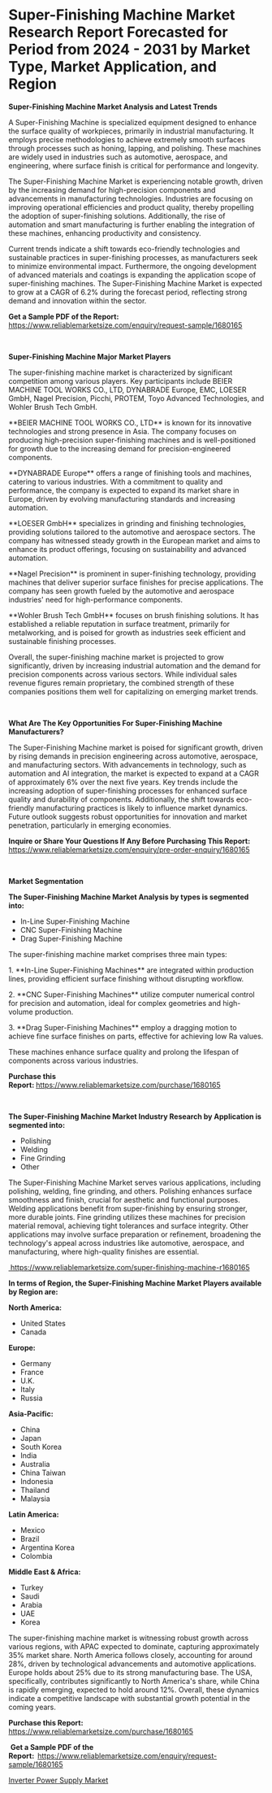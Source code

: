<p><h1>Super-Finishing Machine Market Research Report Forecasted for Period from 2024 -  2031 by Market Type, Market Application, and Region</h1></p><p><strong>Super-Finishing Machine Market Analysis and Latest Trends</strong></p>
<p><p>A Super-Finishing Machine is specialized equipment designed to enhance the surface quality of workpieces, primarily in industrial manufacturing. It employs precise methodologies to achieve extremely smooth surfaces through processes such as honing, lapping, and polishing. These machines are widely used in industries such as automotive, aerospace, and engineering, where surface finish is critical for performance and longevity.</p><p>The Super-Finishing Machine Market is experiencing notable growth, driven by the increasing demand for high-precision components and advancements in manufacturing technologies. Industries are focusing on improving operational efficiencies and product quality, thereby propelling the adoption of super-finishing solutions. Additionally, the rise of automation and smart manufacturing is further enabling the integration of these machines, enhancing productivity and consistency.</p><p>Current trends indicate a shift towards eco-friendly technologies and sustainable practices in super-finishing processes, as manufacturers seek to minimize environmental impact. Furthermore, the ongoing development of advanced materials and coatings is expanding the application scope of super-finishing machines. The Super-Finishing Machine Market is expected to grow at a CAGR of 6.2% during the forecast period, reflecting strong demand and innovation within the sector.</p></p>
<p><strong>Get a Sample PDF of the Report:&nbsp;</strong> <a href="https://www.reliablemarketsize.com/enquiry/request-sample/1680165?utm_campaign=1143&utm_medium=2&utm_source=Github&utm_content=ia&utm_term=28122024&utm_id=super-finishing-machine">https://www.reliablemarketsize.com/enquiry/request-sample/1680165</a></p>
<p>&nbsp;</p>
<p><strong>Super-Finishing Machine Major Market Players</strong></p>
<p><p>The super-finishing machine market is characterized by significant competition among various players. Key participants include BEIER MACHINE TOOL WORKS CO., LTD, DYNABRADE Europe, EMC, LOESER GmbH, Nagel Precision, Picchi, PROTEM, Toyo Advanced Technologies, and Wohler Brush Tech GmbH.</p><p>**BEIER MACHINE TOOL WORKS CO., LTD** is known for its innovative technologies and strong presence in Asia. The company focuses on producing high-precision super-finishing machines and is well-positioned for growth due to the increasing demand for precision-engineered components.</p><p>**DYNABRADE Europe** offers a range of finishing tools and machines, catering to various industries. With a commitment to quality and performance, the company is expected to expand its market share in Europe, driven by evolving manufacturing standards and increasing automation.</p><p>**LOESER GmbH** specializes in grinding and finishing technologies, providing solutions tailored to the automotive and aerospace sectors. The company has witnessed steady growth in the European market and aims to enhance its product offerings, focusing on sustainability and advanced automation.</p><p>**Nagel Precision** is prominent in super-finishing technology, providing machines that deliver superior surface finishes for precise applications. The company has seen growth fueled by the automotive and aerospace industries' need for high-performance components.</p><p>**Wohler Brush Tech GmbH** focuses on brush finishing solutions. It has established a reliable reputation in surface treatment, primarily for metalworking, and is poised for growth as industries seek efficient and sustainable finishing processes.</p><p>Overall, the super-finishing machine market is projected to grow significantly, driven by increasing industrial automation and the demand for precision components across various sectors. While individual sales revenue figures remain proprietary, the combined strength of these companies positions them well for capitalizing on emerging market trends.</p></p>
<p>&nbsp;</p>
<p><strong>What Are The Key Opportunities For Super-Finishing Machine Manufacturers?</strong></p>
<p><p>The Super-Finishing Machine market is poised for significant growth, driven by rising demands in precision engineering across automotive, aerospace, and manufacturing sectors. With advancements in technology, such as automation and AI integration, the market is expected to expand at a CAGR of approximately 6% over the next five years. Key trends include the increasing adoption of super-finishing processes for enhanced surface quality and durability of components. Additionally, the shift towards eco-friendly manufacturing practices is likely to influence market dynamics. Future outlook suggests robust opportunities for innovation and market penetration, particularly in emerging economies.</p></p>
<p><strong>Inquire or Share Your Questions If Any Before Purchasing This Report:</strong> <a href="https://www.reliablemarketsize.com/enquiry/pre-order-enquiry/1680165?utm_campaign=1143&utm_medium=2&utm_source=Github&utm_content=ia&utm_term=28122024&utm_id=super-finishing-machine">https://www.reliablemarketsize.com/enquiry/pre-order-enquiry/1680165</a></p>
<p>&nbsp;</p>
<p><strong>Market Segmentation</strong></p>
<p><strong>The Super-Finishing Machine Market Analysis by types is segmented into:</strong></p>
<p><ul><li>In-Line Super-Finishing Machine</li><li>CNC Super-Finishing Machine</li><li>Drag Super-Finishing Machine</li></ul></p>
<p><p>The super-finishing machine market comprises three main types: </p><p>1. **In-Line Super-Finishing Machines** are integrated within production lines, providing efficient surface finishing without disrupting workflow.  </p><p>2. **CNC Super-Finishing Machines** utilize computer numerical control for precision and automation, ideal for complex geometries and high-volume production.  </p><p>3. **Drag Super-Finishing Machines** employ a dragging motion to achieve fine surface finishes on parts, effective for achieving low Ra values. </p><p>These machines enhance surface quality and prolong the lifespan of components across various industries.</p></p>
<p><strong>Purchase this Report:&nbsp;</strong><a href="https://www.reliablemarketsize.com/purchase/1680165?utm_campaign=1143&utm_medium=2&utm_source=Github&utm_content=ia&utm_term=28122024&utm_id=super-finishing-machine">https://www.reliablemarketsize.com/purchase/1680165</a></p>
<p>&nbsp;</p>
<p><strong>The Super-Finishing Machine Market Industry Research by Application is segmented into:</strong></p>
<p><ul><li>Polishing</li><li>Welding</li><li>Fine Grinding</li><li>Other</li></ul></p>
<p><p>The Super-Finishing Machine Market serves various applications, including polishing, welding, fine grinding, and others. Polishing enhances surface smoothness and finish, crucial for aesthetic and functional purposes. Welding applications benefit from super-finishing by ensuring stronger, more durable joints. Fine grinding utilizes these machines for precision material removal, achieving tight tolerances and surface integrity. Other applications may involve surface preparation or refinement, broadening the technology's appeal across industries like automotive, aerospace, and manufacturing, where high-quality finishes are essential.</p></p>
<p><a href="https://www.reliablemarketsize.com/super-finishing-machine-r1680165?utm_campaign=1143&utm_medium=2&utm_source=Github&utm_content=ia&utm_term=28122024&utm_id=super-finishing-machine">&nbsp;https://www.reliablemarketsize.com/super-finishing-machine-r1680165</a></p>
<p><strong>In terms of Region, the Super-Finishing Machine Market Players available by Region are:</strong></p>
<p>
    <p> <strong> North America: </strong>
        <ul>
            <li>United States</li>
            <li>Canada</li>
        </ul>
        </p> 
    <p> <strong> Europe: </strong>
        <ul>
            <li>Germany</li>
            <li>France</li>
            <li>U.K.</li>
            <li>Italy</li>
            <li>Russia</li>
        </ul>
        </p> 
    <p> <strong> Asia-Pacific: </strong>
        <ul>
            <li>China</li>
            <li>Japan</li>
            <li>South Korea</li>
            <li>India</li>
            <li>Australia</li>
            <li>China Taiwan</li>
            <li>Indonesia</li>
            <li>Thailand</li>
            <li>Malaysia</li>
        </ul>
        </p> 
    <p> <strong> Latin America: </strong>
        <ul>
            <li>Mexico</li>
            <li>Brazil</li>
            <li>Argentina Korea</li>
            <li>Colombia</li>
        </ul>
        </p> 
    <p> <strong> Middle East & Africa: </strong>
        <ul>
            <li>Turkey</li>
            <li>Saudi</li>
            <li>Arabia</li>
            <li>UAE</li>
            <li>Korea</li>
        </ul>
    </p>
    </p>
<p><p>The super-finishing machine market is witnessing robust growth across various regions, with APAC expected to dominate, capturing approximately 35% market share. North America follows closely, accounting for around 28%, driven by technological advancements and automotive applications. Europe holds about 25% due to its strong manufacturing base. The USA, specifically, contributes significantly to North America's share, while China is rapidly emerging, expected to hold around 12%. Overall, these dynamics indicate a competitive landscape with substantial growth potential in the coming years.</p></p>
<p><strong>Purchase this Report: </strong><a href="https://www.reliablemarketsize.com/purchase/1680165?utm_campaign=1143&utm_medium=2&utm_source=Github&utm_content=ia&utm_term=28122024&utm_id=super-finishing-machine">https://www.reliablemarketsize.com/purchase/1680165</a></p>
<p>&nbsp;<strong>Get a Sample PDF of the Report:&nbsp;&nbsp;</strong><a href="https://www.reliablemarketsize.com/enquiry/request-sample/1680165?utm_campaign=1143&utm_medium=2&utm_source=Github&utm_content=ia&utm_term=28122024&utm_id=super-finishing-machine">https://www.reliablemarketsize.com/enquiry/request-sample/1680165</a></p>
<p><strong></strong></p>
<p><p><a href="https://github.com/castoriffic/Market-Research-Report-List-5/blob/main/inverter-power-supply-market.md?utm_campaign=1143&utm_medium=2&utm_source=Github&utm_content=ia&utm_term=28122024&utm_id=super-finishing-machine">Inverter Power Supply Market</a></p></p>